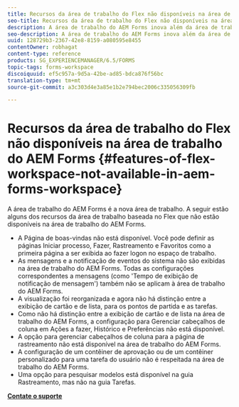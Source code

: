 ```yaml
---
title: Recursos da área de trabalho do Flex não disponíveis na área de trabalho do AEM Forms
seo-title: Recursos da área de trabalho do Flex não disponíveis na área de trabalho do AEM Forms
description: A área de trabalho do AEM Forms inova além da área de trabalho baseada no Flex. Leia sobre as diferenças nos recursos e capacidades.
seo-description: A área de trabalho do AEM Forms inova além da área de trabalho baseada no Flex. Leia sobre as diferenças nos recursos e capacidades.
uuid: 128729b3-2367-42e8-8159-a080595e8455
contentOwner: robhagat
content-type: reference
products: SG_EXPERIENCEMANAGER/6.5/FORMS
topic-tags: forms-workspace
discoiquuid: ef5c957a-9d5a-42be-ad85-bdca876f56bc
translation-type: tm+mt
source-git-commit: a3c303d4e3a85e1b2e794bec2006c335056309fb

---
```



# Recursos da área de trabalho do Flex não disponíveis na área de trabalho do AEM Forms {#features-of-flex-workspace-not-available-in-aem-forms-workspace}

A área de trabalho do AEM Forms é a nova área de trabalho. A seguir estão alguns dos recursos da área de trabalho baseada no Flex que não estão disponíveis na área de trabalho do AEM Forms.

* A Página de boas-vindas não está disponível. Você pode definir as páginas Iniciar processo, Fazer, Rastreamento e Favoritos como a primeira página a ser exibida ao fazer logon no espaço de trabalho.
* As mensagens e a notificação de eventos do sistema não são exibidas na área de trabalho do AEM Forms. Todas as configurações correspondentes a mensagens (como &#39;Tempo de exibição de notificação de mensagem&#39;) também não se aplicam à área de trabalho do AEM Forms.
* A visualização foi reorganizada e agora não há distinção entre a exibição de cartão e de lista, para os pontos de partida e as tarefas.
* Como não há distinção entre a exibição de cartão e de lista na área de trabalho do AEM Forms, a configuração para Gerenciar cabeçalhos de coluna em Ações a fazer, Histórico e Preferências não está disponível.
* A opção para gerenciar cabeçalhos de coluna para a página de rastreamento não está disponível na área de trabalho do AEM Forms.
* A configuração de um contêiner de aprovação ou de um contêiner personalizado para uma tarefa do usuário não é respeitada na área de trabalho do AEM Forms.
* Uma opção para pesquisar modelos está disponível na guia Rastreamento, mas não na guia Tarefas.

**[Contate o suporte](https://www.adobe.com/account/sign-in.supportportal.html)**
